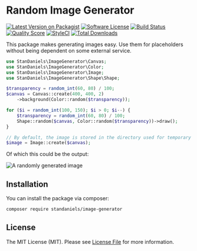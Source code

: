 # Random Image Generator

[![Latest Version on Packagist](https://img.shields.io/packagist/v/standaniels/image-generator.svg?style=flat-square)](https://packagist.org/packages/standaniels/image-generator)
[![Software License](https://img.shields.io/badge/license-MIT-brightgreen.svg?style=flat-square)](LICENSE)
[![Build Status](https://img.shields.io/travis/com/standaniels/image-generator/master.svg?style=flat-square)](https://travis-ci.com/standaniels/image-generator)
[![Quality Score](https://img.shields.io/scrutinizer/g/standaniels/image-generator.svg?style=flat-square)](https://scrutinizer-ci.com/g/standaniels/image-generator)
[![StyleCI](https://styleci.io/repos/80513668/shield?branch=master)](https://styleci.io/repos/80513668)
[![Total Downloads](https://img.shields.io/packagist/dt/standaniels/image-generator.svg?style=flat-square)](https://packagist.org/packages/standaniels/image-generator)

This package makes generating images easy. Use them for placeholders without being dependent on some external service.

```php
use StanDaniels\ImageGenerator\Canvas;
use StanDaniels\ImageGenerator\Color;
use StanDaniels\ImageGenerator\Image;
use StanDaniels\ImageGenerator\Shape\Shape;

$transparency = random_int(60, 80) / 100;
$canvas = Canvas::create(400, 400, 2)
    ->background(Color::random($transparency));

for ($i = random_int(100, 150); $i > 0; $i--) {
    $transparency = random_int(60, 80) / 100;
    Shape::random($canvas, Color::random($transparency))->draw();
}

// By default, the image is stored in the directory used for temporary files
$image = Image::create($canvas);
```

Of which this could be the output:

![A randomly generated image](https://www.standaniels.nl/github/docs/image-generator/output.png)

## Installation

You can install the package via composer:

``` bash
composer require standaniels/image-generator
```

## License

The MIT License (MIT). Please see [License File](LICENSE) for more information.
